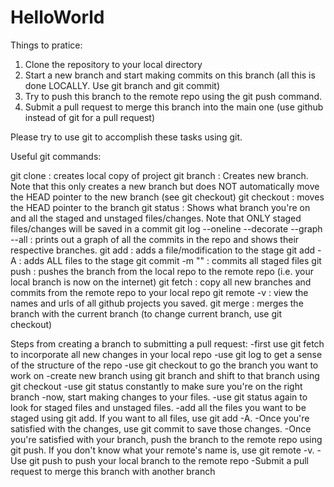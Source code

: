 # HelloWorld


Things to pratice:
1) Clone the repository to your local directory
2) Start a new branch and start making commits on this branch (all this is done LOCALLY. Use git branch and git commit)
3) Try to push this branch to the remote repo using the git push command.
4) Submit a pull request to merge this branch into the main one (use github instead of git for a pull request)

Please try to use git to accomplish these tasks using git.

Useful git commands:

git clone <url of project> : creates local copy of project
git branch <branch name> : Creates new branch. Note that this only creates a new branch but does
  NOT automatically move the HEAD pointer to the new branch (see git checkout)
git checkout <branch name> : moves the HEAD pointer to the branch
git status : Shows what branch you're on and all the staged and unstaged files/changes. Note that ONLY staged
  files/changes will be saved in a commit
git log --oneline --decorate --graph --all : prints out a graph of all the commits in the repo and shows their respective
  branches.
git add <filename as specified in git status> : adds a file/modification to the stage
git add -A : adds ALL files to the stage
git commit -m "<insert commit message here>" : commits all staged files
git push <remote> <branch name> : pushes the branch from the local repo to the remote repo (i.e. your local
  branch is now on the internet)
git fetch <remote> : copy all new branches and commits from the remote repo to your local repo
git remote -v : view the names and urls of all github projects you saved.
git merge <branch name> : merges the branch with the current branch (to change current branch, use git checkout)
  
Steps from creating a branch to submitting a pull request:
-first use git fetch to incorporate all new changes in your local repo
-use git log to get a sense of the structure of the repo
-use git checkout to go the branch you want to work on
-create new branch using git branch and shift to that branch using git checkout
-use git status constantly to make sure you're on the right branch
-now, start making changes to your files. 
-use git status again to look for staged files and unstaged files.
-add all the files you want to be staged using git add. If you want to all files, use git add -A.
-Once you're satisfied with the changes, use git commit to save those changes.
-Once you're satisfied with your branch, push the branch to the remote repo using git push.
 If you don't know what your remote's name is, use git remote -v.
-Use git push to push your local branch to the remote repo
-Submit a pull request to merge this branch with another branch
